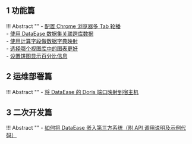 ## 1 功能篇

!!! Abstract ""
    - [配置 Chrome 浏览器多 Tab 轮播](https://kb.fit2cloud.com/archives/10)  
    - [使用 DataEase 数据集关联跨库数据](https://kb.fit2cloud.com/archives/100)  
    - [使用计算字段做数据字典映射](https://kb.fit2cloud.com/archives/47)  
    - [选择哪个视图库中的图表更好](https://kb.fit2cloud.com/archives/74)  
    - [设置饼图显示百分比信息](https://kb.fit2cloud.com/archives/23)  


## 2 运维部署篇

!!! Abstract ""
    - [将 DataEase 的 Doris 端口映射到宿主机](https://kb.fit2cloud.com/archives/8)

## 3 二次开发篇

!!! Abstract ""
    - [如何将 DataEase 嵌入第三方系统（附 API 调用说明及示例代码）](https://kb.fit2cloud.com/archives/122)